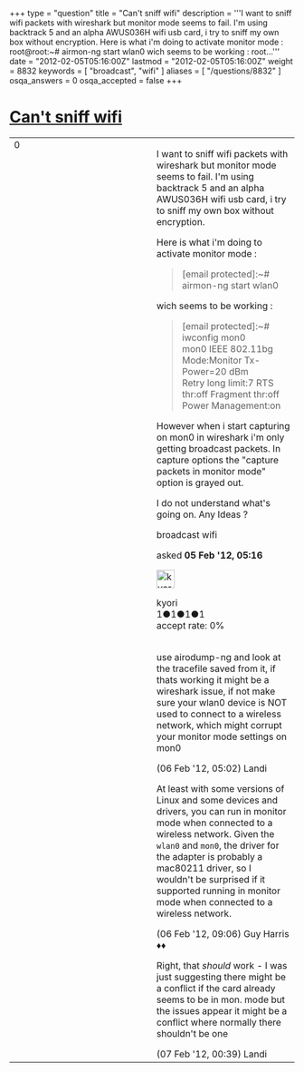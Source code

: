 +++
type = "question"
title = "Can&#x27;t sniff wifi"
description = '''I want to sniff wifi packets with wireshark but monitor mode seems to fail. I&#x27;m using backtrack 5 and an alpha AWUS036H wifi usb card, i try to sniff my own box without encryption. Here is what i&#x27;m doing to activate monitor mode :  root@root:~# airmon-ng start wlan0  wich seems to be working :  root...'''
date = "2012-02-05T05:16:00Z"
lastmod = "2012-02-05T05:16:00Z"
weight = 8832
keywords = [ "broadcast", "wifi" ]
aliases = [ "/questions/8832" ]
osqa_answers = 0
osqa_accepted = false
+++

<div class="headNormal">

# [Can't sniff wifi](/questions/8832/cant-sniff-wifi)

</div>

<div id="main-body">

<div id="askform">

<table id="question-table" style="width:100%;"><colgroup><col style="width: 50%" /><col style="width: 50%" /></colgroup><tbody><tr class="odd"><td style="width: 30px; vertical-align: top"><div class="vote-buttons"><div id="post-8832-score" class="post-score" title="current number of votes">0</div><div id="favorite-count" class="favorite-count"></div></div></td><td><div id="item-right"><div class="question-body"><p>I want to sniff wifi packets with wireshark but monitor mode seems to fail. I'm using backtrack 5 and an alpha AWUS036H wifi usb card, i try to sniff my own box without encryption.</p><p>Here is what i'm doing to activate monitor mode :</p><blockquote><p>[email protected]:~# airmon-ng start wlan0</p></blockquote><p>wich seems to be working :</p><blockquote><p>[email protected]:~# iwconfig mon0<br />
mon0 IEEE 802.11bg Mode:Monitor Tx-Power=20 dBm<br />
Retry long limit:7 RTS thr:off Fragment thr:off<br />
Power Management:on</p></blockquote><p>However when i start capturing on mon0 in wireshark i'm only getting broadcast packets. In capture options the "capture packets in monitor mode" option is grayed out.</p><p>I do not understand what's going on. Any Ideas ?</p></div><div id="question-tags" class="tags-container tags">broadcast wifi</div><div id="question-controls" class="post-controls"></div><div class="post-update-info-container"><div class="post-update-info post-update-info-user"><p>asked <strong>05 Feb '12, 05:16</strong></p><img src="https://secure.gravatar.com/avatar/0ed6886a56f1c415f49c38ac4cf89762?s=32&amp;d=identicon&amp;r=g" class="gravatar" width="32" height="32" alt="kyori&#39;s gravatar image" /><p>kyori<br />
<span class="score" title="1 reputation points">1</span><span title="1 badges"><span class="badge1">●</span><span class="badgecount">1</span></span><span title="1 badges"><span class="silver">●</span><span class="badgecount">1</span></span><span title="1 badges"><span class="bronze">●</span><span class="badgecount">1</span></span><br />
<span class="accept_rate" title="Rate of the user&#39;s accepted answers">accept rate:</span> <span title="kyori has no accepted answers">0%</span> </br></br></p></div></div><div id="comments-container-8832" class="comments-container"><span id="8844"></span><div id="comment-8844" class="comment"><div id="post-8844-score" class="comment-score"></div><div class="comment-text"><p>use airodump-ng and look at the tracefile saved from it, if thats working it might be a wireshark issue, if not make sure your wlan0 device is NOT used to connect to a wireless network, which might corrupt your monitor mode settings on mon0</p></div><div id="comment-8844-info" class="comment-info"><span class="comment-age">(06 Feb '12, 05:02)</span> Landi</div></div><span id="8852"></span><div id="comment-8852" class="comment"><div id="post-8852-score" class="comment-score"></div><div class="comment-text"><p>At least with some versions of Linux and some devices and drivers, you can run in monitor mode when connected to a wireless network. Given the <code>wlan0</code> and <code>mon0</code>, the driver for the adapter is probably a mac80211 driver, so I wouldn't be surprised if it supported running in monitor mode when connected to a wireless network.</p></div><div id="comment-8852-info" class="comment-info"><span class="comment-age">(06 Feb '12, 09:06)</span> Guy Harris ♦♦</div></div><span id="8870"></span><div id="comment-8870" class="comment"><div id="post-8870-score" class="comment-score"></div><div class="comment-text"><p>Right, that <em>should</em> work - I was just suggesting there might be a conflict if the card already seems to be in mon. mode but the issues appear it might be a conflict where normally there shouldn't be one</p></div><div id="comment-8870-info" class="comment-info"><span class="comment-age">(07 Feb '12, 00:39)</span> Landi</div></div></div><div id="comment-tools-8832" class="comment-tools"></div><div class="clear"></div><div id="comment-8832-form-container" class="comment-form-container"></div><div class="clear"></div></div></td></tr></tbody></table>

</div>

</div>

